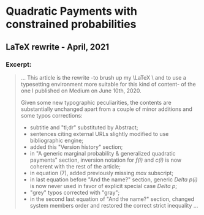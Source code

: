 # Quadratic Payments with constrained probabilities

## LaTeX rewrite - April, 2021

### Excerpt:

> ...
> This article is the rewrite -to brush up my \LaTeX \ and to use a typesetting environment more suitable for this kind of content- of the one I published on Medium on June 10th, 2020.
>
> Given some new typographic peculiarities, the contents are substantially unchanged apart from a couple of minor additions and some typos corrections:
>
> - subtitle and "tl;dr" substituted by Abstract;
> - sentences citing external URLs slightly modified to use bibliographic engine;
> - added this "Version history" section;
> - in "A generic marginal probability & generalized quadratic payments" section, inversion notation for _f(i)_ and _c(i)_ is now coherent with the rest of the article;
> - in equation (7), added  previously missing _max_ subscript;
> - in last equation before "And the name?" section, generic _Delta p(i)_ is now never used in favor of explicit special case _Delta p_;
> - "grey" typos corrected with "gray";
> - in the second last equation of "And the name?" section, changed system members order and restored the correct strict inequality 
> ...

